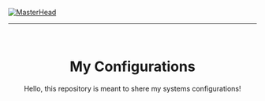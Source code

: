 [![MasterHead](https://media.discordapp.net/attachments/902734948270759937/1013087303775817908/BannerAlisson.png)](https://alissonpeixer.github.io/)

<hr><br>

<h1  align="center" >My Configurations</h1>

<p align="center">
  Hello, this repository is meant to shere my systems configurations!
</p>
